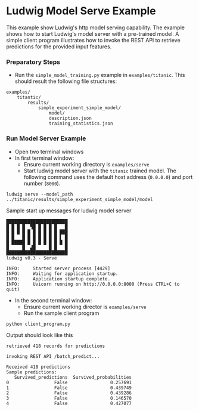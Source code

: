 # Ludwig Model Serve Example

This example show Ludwig's http model serving capability.
The example shows how to start Ludwig's model server with a pre-trained model.
A simple client program illustrates how to invoke the REST API to retrieve predictions for the provided input features.

### Preparatory Steps

* Run the `simple_model_training.py` example in `examples/titanic`. This should result the following file structures:
``` 
examples/
    titantic/
        results/
            simple_experiment_simple_model/
                model/
                description.json
                training_statistics.json
```


### Run Model Server Example

* Open two terminal windows
* In first terminal window:
  * Ensure current working directory is `examples/serve`
  * Start ludwig model server with the `titanic` trained model.  The following command uses the default host address (`0.0.0.0`) and port number (`8000`).
```
ludwig serve --model_path ../titanic/results/simple_experiment_simple_model/model
```

Sample start up messages for ludwig model server
```
███████████████████████
█ █ █ █  ▜█ █ █ █ █   █
█ █ █ █ █ █ █ █ █ █ ███
█ █   █ █ █ █ █ █ █ ▌ █
█ █████ █ █ █ █ █ █ █ █
█     █  ▟█     █ █   █
███████████████████████
ludwig v0.3 - Serve

INFO:     Started server process [4429]
INFO:     Waiting for application startup.
INFO:     Application startup complete.
INFO:     Uvicorn running on http://0.0.0.0:8000 (Press CTRL+C to quit)

```

* In the second terminal window:
  * Ensure current working director is `examples/serve`
  * Run the sample client program

``` 
python client_program.py
```

Output should look like this
``` 
retrieved 418 records for predictions

invoking REST API /batch_predict...

Received 418 predictions
Sample predictions:
   Survived_predictions  Survived_probabilities
0                 False                0.257691
1                 False                0.439749
2                 False                0.439286
3                 False                0.146570
4                 False                0.427077
```
